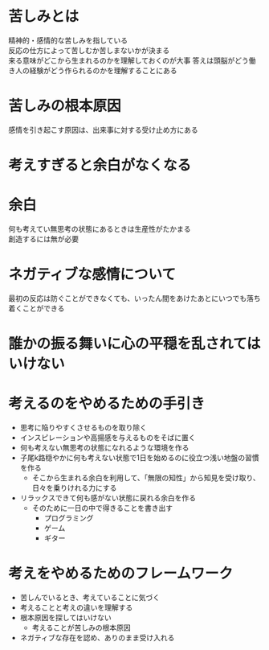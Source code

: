 # 苦しみとは
精神的・感情的な苦しみを指している  
反応の仕方によって苦しむか苦しまないかが決まる  
来る意味がどこから生まれるのかを理解しておくのが大事
答えは頭脳がどう働き人の経験がどう作られるのかを理解することにある  


# 苦しみの根本原因
感情を引き起こす原因は、出来事に対する受け止め方にある

# 考えすぎると余白がなくなる

# 余白
何も考えてい無思考の状態にあるときは生産性がたかまる  
創造するには無が必要

# ネガティブな感情について
最初の反応は防ぐことができなくても、いったん間をあけたあとにいつでも落ち着くことができる

# 誰かの振る舞いに心の平穏を乱されてはいけない

# 考えるのをやめるための手引き
- 思考に陥りやすくさせるものを取り除く
- インスピレーションや高揚感を与えるものをそばに置く
- 何も考えない無思考の状態になれるような環境を作る
- 子尾k路穏やかに何も考えない状態で1日を始めるのに役立つ浅い地盤の習慣を作る
    - そこから生まれる余白を利用して、「無限の知性」から知見を受け取り、日々を乗りけれる力にする
- リラックスできて何も感がない状態に戻れる余白を作る
    - そのために一日の中で得きることを書き出す
        - プログラミング
        - ゲーム
        - ギター

# 考えをやめるためのフレームワーク
- 苦しんでいるとき、考えていることに気づく
- 考えることと考えの違いを理解する
- 根本原因を探してはいけない
    - 考えることが苦しみの根本原因
- ネガティブな存在を認め、ありのまま受け入れる
